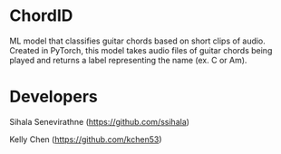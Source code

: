 # ChordID

ML model that classifies guitar chords based on short clips of audio. Created in PyTorch, this model takes audio files of guitar chords being played and returns a label representing the name (ex. C or Am).

# Developers

Sihala Senevirathne (https://github.com/ssihala)

Kelly Chen (https://github.com/kchen53)
